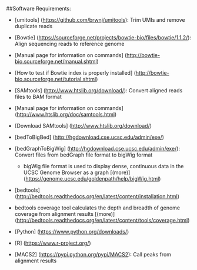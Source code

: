 ##Software Requirements:  
* [umitools] (https://github.com/brwnj/umitools): Trim UMIs and remove duplicate reads

* [Bowtie] (https://sourceforge.net/projects/bowtie-bio/files/bowtie/1.1.2/): Align sequencing reads to reference genome
 * [Manual page for information on commands] (http://bowtie-bio.sourceforge.net/manual.shtml)
 * [How to test if Bowtie index is properly installed] (http://bowtie-bio.sourceforge.net/tutorial.shtml)

* [SAMtools] (http://www.htslib.org/download/): Convert aligned reads files to BAM format
 * [Manual page for information on commands] (http://www.htslib.org/doc/samtools.html)
 * [Download SAMtools] (http://www.htslib.org/download/)

* [bedToBigBed] (http://hgdownload.cse.ucsc.edu/admin/exe/)

* [bedGraphToBigWig] (http://hgdownload.cse.ucsc.edu/admin/exe/): Convert files from bedGraph file format to bigWig format
  * bigWig file format is used to display dense, continuous data in the UCSC Genome Browser as a graph [(more)] (https://genome.ucsc.edu/goldenpath/help/bigWig.html)

* [bedtools]  (http://bedtools.readthedocs.org/en/latest/content/installation.html)
 * bedtools coverage tool calculates the depth and breadth of genome coverage from alignment results [(more)]
(http://bedtools.readthedocs.org/en/latest/content/tools/coverage.html)

* [Python] (https://www.python.org/downloads/)  

* [R]  (https://www.r-project.org/)

* [MACS2] (https://pypi.python.org/pypi/MACS2): Call peaks from alignment results
